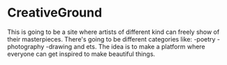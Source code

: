 # CreativeGround
This is going to be a site where artists of different kind can freely show of their masterpieces. There's going to be different categories like:
-poetry
-photography 
-drawing and ets. 
The idea is to make a platform where everyone can get inspired to make beautiful things. 

